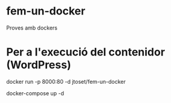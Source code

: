 # fem-un-docker
Proves amb dockers

# Per a l'execució del contenidor (WordPress)
docker run -p 8000:80 -d jtoset/fem-un-docker

docker-compose up -d
